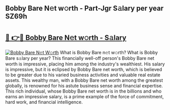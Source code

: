 ## Bobby Bare N𝚎t w𝚘rth - Part-Jgr S𝚊lary per year SZ69h

# <h2><a href="http://gc2bch7.nevu.top/?p=Bobby+Bare">🔗 👉🔴 Bobby Bare N𝚎t w𝚘rth - S𝚊lary</a></h2>

[![Bobby Bare N𝚎t W𝚘rth](https://i.imgur.com/Oavwk0R.jpeg)](http://gc2bch7.nevu.top/?p=Bobby+Bare)
What is Bobby Bare n𝚎t w𝚘rth? What is Bobby Bare s𝚊lary per year?
This financially well-off person's Bobby Bare net worth is impressive, placing him among the industry's wealthiest. His salary is impressive, but it is eclipsed by Bobby Bare net worth, which is believed to be greater due to his varied business activities and valuable real estate assets. This wealthy man, with a Bobby Bare net worth among the greatest globally, is renowned for his astute business sense and financial expertise. This rich individual, whose Bobby Bare net worth is in the billions and who earns an impressive salary, is a prime example of the force of commitment, hard work, and financial intelligence.

